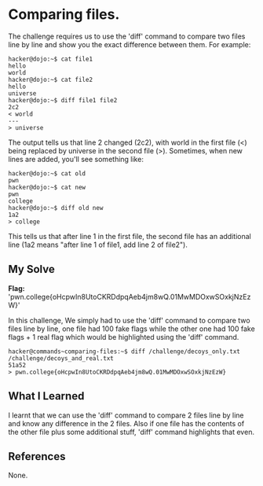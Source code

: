 # Comparing files.
The challenge requires us to use the 'diff' command to compare two files line by line and show you the exact difference between them.
For example:
```
hacker@dojo:~$ cat file1
hello
world
hacker@dojo:~$ cat file2
hello
universe
hacker@dojo:~$ diff file1 file2
2c2
< world
---
> universe
```
The output tells us that line 2 changed (2c2), with world in the first file (<) being replaced by universe in the second file (>).
Sometimes, when new lines are added, you'll see something like:
```
hacker@dojo:~$ cat old
pwn
hacker@dojo:~$ cat new
pwn
college
hacker@dojo:~$ diff old new
1a2
> college
```
This tells us that after line 1 in the first file, the second file has an additional line (1a2 means "after line 1 of file1, add line 2 of file2").
## My Solve
**Flag:** 'pwn.college{oHcpwIn8UtoCKRDdpqAeb4jm8wQ.01MwMDOxwSOxkjNzEzW}'

In this challenge, We simply had to use the 'diff' command to compare two files line by line, one file had 100 fake flags while the other one had 100 fake flags + 1 real flag which would be highlighted using the 'diff' command.
```
hacker@commands~comparing-files:~$ diff /challenge/decoys_only.txt /challenge/decoys_and_real.txt
51a52
> pwn.college{oHcpwIn8UtoCKRDdpqAeb4jm8wQ.01MwMDOxwSOxkjNzEzW}
```

## What I Learned
I learnt that we can use the 'diff' command to compare 2 files line by line and know any difference in the 2 files. Also if one file has the contents of the other file plus some additional stuff, 'diff' command highlights that even.
## References
None.
